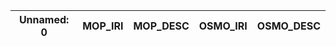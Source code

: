 | Unnamed: 0   | MOP_IRI   | MOP_DESC   | OSMO_IRI   | OSMO_DESC   |
|--------------|-----------|------------|------------|-------------|